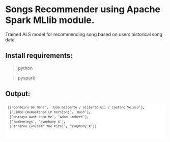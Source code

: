 # Songs Recommender using Apache Spark MLlib module.
Trained ALS model for recommending song based on users historical song data.

## Install requirements:
> python

> pyspark


## Output:

![alt text](https://github.com/NAMAN108282/songs_recommender/blob/main/output_songs_recos.png?raw=true)

